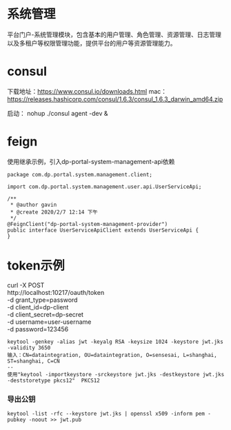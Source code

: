 # 系统管理
平台门户-系统管理模块，包含基本的用户管理、角色管理、资源管理、日志管理以及多租户等权限管理功能，提供平台的用户等资源管理能力。

# consul

下载地址：https://www.consul.io/downloads.html
mac：https://releases.hashicorp.com/consul/1.6.3/consul_1.6.3_darwin_amd64.zip

启动：
nohup ./consul agent -dev &


# feign

使用继承示例，引入dp-portal-system-management-api依赖
```
package com.dp.portal.system.management.client;

import com.dp.portal.system.management.user.api.UserServiceApi;

/**
 * @author gavin
 * @create 2020/2/7 12:14 下午
 */
@FeignClient("dp-portal-system-management-provider")
public interface UserServiceApiClient extends UserServiceApi {
}
```

# token示例

curl -X POST \
  http://localhost:10217/oauth/token \
  -d grant_type=password \
  -d client_id=dp-client \
  -d client_secret=dp-secret \
  -d username=user-username \
  -d password=123456
  

```shell
keytool -genkey -alias jwt -keyalg RSA -keysize 1024 -keystore jwt.jks -validity 3650 
输入：CN=dataintegration, OU=dataintegration, O=sensesai, L=shanghai, ST=shanghai, C=CN
--
使用"keytool -importkeystore -srckeystore jwt.jks -destkeystore jwt.jks -deststoretype pkcs12"  PKCS12
```
### 导出公钥 

```shell
keytool -list -rfc --keystore jwt.jks | openssl x509 -inform pem -pubkey -noout >> jwt.pub

```





